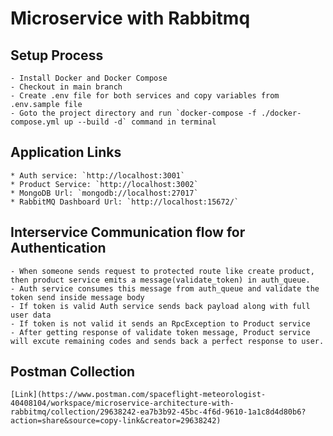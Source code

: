 # Microservice with Rabbitmq

## Setup Process

    - Install Docker and Docker Compose
    - Checkout in main branch
    - Create .env file for both services and copy variables from .env.sample file
    - Goto the project directory and run `docker-compose -f ./docker-compose.yml up --build -d` command in terminal

## Application Links

    * Auth service: `http://localhost:3001`
    * Product Service: `http://localhost:3002`
    * MongoDB Url: `mongodb://localhost:27017`
    * RabbitMQ Dashboard Url: `http://localhost:15672/`

## Interservice Communication flow for Authentication

    - When someone sends request to protected route like create product, then product service emits a message(validate_token) in auth_queue.
    - Auth service consumes this message from auth_queue and validate the token send inside message body
    - If token is valid Auth service sends back payload along with full user data
    - If token is not valid it sends an RpcException to Product service
    - After getting response of validate token message, Product service will excute remaining codes and sends back a perfect response to user.

## Postman Collection

    [Link](https://www.postman.com/spaceflight-meteorologist-40408104/workspace/microservice-architecture-with-rabbitmq/collection/29638242-ea7b3b92-45bc-4f6d-9610-1a1c8d4d80b6?action=share&source=copy-link&creator=29638242)